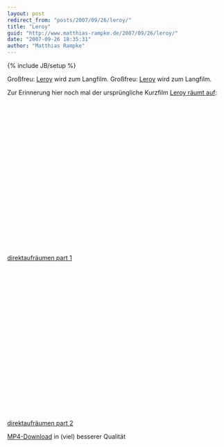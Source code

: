 ```yaml
---
layout: post
redirect_from: "posts/2007/09/26/leroy/"
title: "Leroy"
guid: "http://www.matthias-rampke.de/2007/09/26/leroy/"
date: "2007-09-26 18:35:31"
author: "Matthias Rampke"
---
```

{% include JB/setup %}

Gro&szlig;freu: <a href="http://www.leroylize.it" target="_blank">Leroy</a> wird zum Langfilm.
Gro&szlig;freu: <a href="http://www.leroylize.it" target="_blank">Leroy</a> wird zum Langfilm.

Zur Erinnerung hier noch mal der urspr&uuml;ngliche Kurzfilm <a href="http://www.martyschenk.de/projects/leroy/">Leroy r&auml;umt auf</a>:

<object width="425" height="350"><param name="movie" value="http://www.youtube.com/v/ymxB7rcPATc"></param><param name="wmode" value="transparent"></param><embed src="http://www.youtube.com/v/ymxB7rcPATc" type="application/x-shockwave-flash" wmode="transparent" width="425" height="350"></embed></object>
<br  /><a href="http://www.youtube.com/watch?v=ymxB7rcPATc">direktaufr&auml;umen part 1</a>

<object width="425" height="350"><param name="movie" value="http://www.youtube.com/v/pK9hdOECpF4"></param><param name="wmode" value="transparent"></param><embed src="http://www.youtube.com/v/pK9hdOECpF4" type="application/x-shockwave-flash" wmode="transparent" width="425" height="350"></embed></object>
<br  /><a href="http://www.youtube.com/watch?v=pK9hdOECpF4">direktaufr&auml;umen part 2</a>

<a href="http://download.stadtkind.net/leroy/" target="_blank">MP4-Download</a> in (viel) besserer Qualit&auml;t

